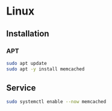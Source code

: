 # Linux

## Installation

### APT

```sh
sudo apt update
sudo apt -y install memcached
```

## Service

```sh
sudo systemctl enable --now memcached
```
